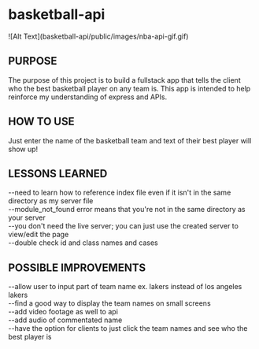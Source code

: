 <h1>basketball-api</h1>
![Alt Text](basketball-api/public/images/nba-api-gif.gif)
<h2>PURPOSE</h2>
The purpose of this project is to build a fullstack app that tells the client who the best basketball player on any team is. This app is intended to help reinforce my understanding of express and APIs. 

<h2>HOW TO USE</h2>
Just enter the name of the basketball team and text of their best player will show up!

<h2>LESSONS LEARNED</h2>
--need to learn how to reference index file even if it isn't in the same directory as my server file
<br>
--module_not_found error means that you're not in the same directory as your server
<br>
--you don't need the live server; you can just use the created server to view/edit the page
<br>
--double check id and class names and cases


<h2>POSSIBLE IMPROVEMENTS</h2>
--allow user to input part of team name ex. lakers instead of los angeles lakers
<br>
--find a good way to display the team names on small screens
<br>
--add video footage as well to api
<br>
--add audio of commentated name
<br>
--have the option for clients to just click the team names and see who the best player is

